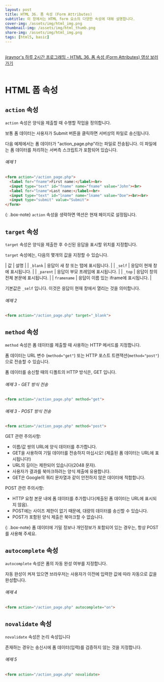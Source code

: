 ```yaml
---
layout: post
title: HTML 36. 폼 속성 (Form Attributes)
subtitle: 이 장에서는 HTML form 요소의 다양한 속성에 대해 설명합니다.
cover-img: /assets/img/html_img.png
thumbnail-img: /assets/img/html_thumb.png
share-img: /assets/img/html_img.png
tags: [html5, basic]
---
```


<br>
<a href="https://youtu.be/G05JiZ0lzH8" target="_blank">jiraynor's 하루 2시간 프로그래밍 - HTML 36. 폼 속성 (Form Attributes) 영상 보러가기</a>
<br>
<br>

# HTML 폼 속성

## ```action``` 속성

```action``` 속성은 양식을 제출할 때 수행할 작업을 정의합니다.

보통 폼 데이터는 사용자가 Submit 버튼을 클릭하면 서버상의 파일로 송신됩니다.

다음 예제에서는 폼 데이터가 "action_page.php"라는 파일로 전송됩니다. 이 파일에는 폼 데이터를 처리하는 서버측 스크립트가 포함되어 있습니다.

###### 예제 1

```html
<form action="/action_page.php">
  <label for="fname">First name:</label><br>
  <input type="text" id="fname" name="fname" value="John"><br>
  <label for="lname">Last name:</label><br>
  <input type="text" id="lname" name="lname" value="Doe"><br><br>
  <input type="submit" value="Submit">
</form>
```

{: .box-note}
```action``` 속성을 생략하면 액션은 현재 페이지로 설정됩니다.

## ```target``` 속성

```target``` 속성은 양식을 제출한 후 수신된 응답을 표시할 위치를 지정합니다.

```target``` 속성에는, 다음의 몇개의 값을 지정할 수 있습니다.

| 값 | 설명 |
| ```_blank``` | 응답이 새 창 또는 탭에 표시됩니다. |
| ```_self``` | 응답이 현재 창에 표시됩니다. |
| ```_parent``` | 응답이 부모 프레임에 표시됩니다. |
| ```_top``` | 응답이 창의 전체 본문에 표시됩니다. |
| ```framename``` | 응답이 이름 있는 iframe에 표시됩니다. |

기본값은 ```_self``` 입니다. 이것은 응답이 현재 창에서 열리는 것을 의미합니다.

###### 예제 2

```html
<form action="/action_page.php" target="_blank">
```

## ```method``` 속성

```method``` 속성은 폼 데이터를 제출할 때 사용하는 HTTP 메서드를 지정합니다.

폼 데이터는 URL 변수 (```method="get"```) 또는 HTTP 포스트 트랜잭션(```method="post"```)으로 전송할 수 있습니다.

폼 데이터를 송신할 때의 디폴트의 HTTP 방식은, GET 입니다.

###### 예제 3 - GET 방식 전송

```html
<form action="/action_page.php" method="get">
```

###### 예제 3 - POST 방식 전송

```html
<form action="/action_page.php" method="post">
```

GET 관련 주의사항: 

+ 이름/값 쌍의 URL에 양식 데이터를 추가합니다.
+ GET을 사용하여 기밀 데이터를 전송하지 마십시오! (제출된 폼 데이터는 URL에 표시됩니다!)
+ URL의 길이는 제한되어 있습니다(2048 문자).
+ 사용자가 결과를 북마크하려는 양식 제출에 유용합니다.
+ GET은 Google의 쿼리 문자열과 같이 안전하지 않은 데이터에 적합합니다.

POST 관련 주의사항:

+ HTTP 요청 본문 내에 폼 데이터를 추가합니다(제출된 폼 데이터는 URL에 표시되지 않음).
+ POST에는 사이즈 제한이 없기 때문에, 대량의 데이터를 송신할 수 있습니다.
+ POST가 포함된 양식 제출은 북마크할 수 없습니다.

{: .box-note}
폼 데이터에 기밀 정보나 개인정보가 포함되어 있는 경우는, 항상 POST 를 사용해 주세요.

## ```autocomplete``` 속성

```autocomplete``` 속성은 폼의 자동 완성 여부를 지정합니다.

자동 완성이 켜져 있으면 브라우저는 사용자가 이전에 입력한 값에 따라 자동으로 값을 완성합니다.

###### 예제 4

```html
<form action="/action_page.php" autocomplete="on">
```

## ```novalidate``` 속성

```novalidate``` 속성은 논리 속성입니다

존재하는 경우는 송신시에 폼 데이터(입력)를 검증하지 않는 것을 지정합니다.

###### 예제 5

```html
<form action="/action_page.php" novalidate>
```
